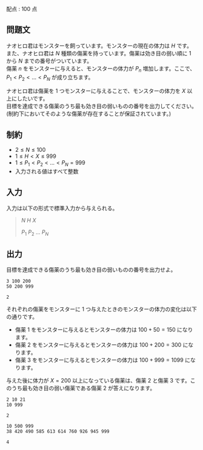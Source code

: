 配点 : $100$ 点

## 問題文

ナオヒロ君はモンスターを飼っています。モンスターの現在の体力は $H$ です。<br>
また、ナオヒロ君は $N$ 種類の傷薬を持っています。傷薬は効き目の弱い順に $1$ から $N$ までの番号がついています。<br>
傷薬 $n$ をモンスターに与えると、モンスターの体力が $P_n$ 増加します。ここで、$P_1 \lt P_2 \lt \dots \lt P_N$ が成り立ちます。

ナオヒロ君は傷薬を $1$ つモンスターに与えることで、モンスターの体力を $X$ 以上にしたいです。<br>
目標を達成できる傷薬のうち最も効き目の弱いものの番号を出力してください。(制約下においてそのような傷薬が存在することが保証されています。)

## 制約

- $2 \leq N \leq 100$
- $1 \leq H \lt X \leq 999$
- $1 \leq P_1 \lt P_2 \lt \dots \lt P_N = 999$
- 入力される値はすべて整数

## 入力

入力は以下の形式で標準入力から与えられる。

> $N$ $H$ $X$
> 
> $P_1$ $P_2$ $\dots$ $P_N$

## 出力

目標を達成できる傷薬のうち最も効き目の弱いものの番号を出力せよ。

```input1
3 100 200
50 200 999
```

```output1
2
```

それぞれの傷薬をモンスターに 1 つ与えたときのモンスターの体力の変化は以下の通りです。

- 傷薬 $1$ をモンスターに与えるとモンスターの体力は $100 + 50 = 150$ になります。
- 傷薬 $2$ をモンスターに与えるとモンスターの体力は $100 + 200 = 300$ になります。
- 傷薬 $3$ をモンスターに与えるとモンスターの体力は $100 + 999 = 1099$ になります。

与えた後に体力が $X = 200$ 以上になっている傷薬は、傷薬 $2$ と傷薬 $3$ です。このうち最も効き目の弱い傷薬である傷薬 $2$ が答えになります。

```input2
2 10 21
10 999
```

```output2
2
```

```input3
10 500 999
38 420 490 585 613 614 760 926 945 999
```

```output3
4
```